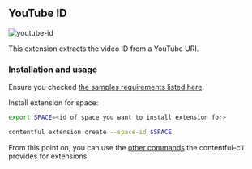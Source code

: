 YouTube ID
--------------

![youtube-id](http://contentful.github.io/extensions/assets/youtube-id.png)

This extension extracts the video ID from a YouTube URI.

### Installation and usage

Ensure you checked [the samples requirements listed here](../README.md).

Install extension for space:

```bash
export SPACE=<id of space you want to install extension for>

contentful extension create --space-id $SPACE
```

From this point on, you can use the [other commands](https://github.com/contentful/contentful-cli/tree/master/docs/extension) the contentful-cli provides for extensions.